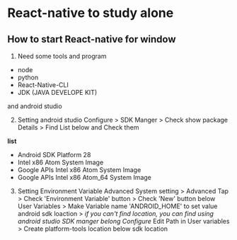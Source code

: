 # React-native to study alone

## How to start React-native for window

1. Need some tools and program
  - node
  - python
  - React-Native-CLI
  - JDK (JAVA DEVELOPE KIT)

  and android studio

2. Setting android studio
  Configure > SDK Manger > Check show package Details > Find List below and Check them

**list**
- Android SDK Platform 28
- Intel x86 Atom System Image
- Google APIs Intel x86 Atom System Image
- Google APIs Intel x86 Atom_64 System Image

3. Setting Environment Variable
  Advanced System setting > Advanced Tap >
  Check 'Environment Variable' button > 
  Check 'New' button below User Variables >
  Make Variable name 'ANDROID_HOME' to set value android sdk loaction >
  *if you can't find location, you can find using android studio SDK manger belong Configure*
  Edit Path in User variables > Create platform-tools location below sdk location

